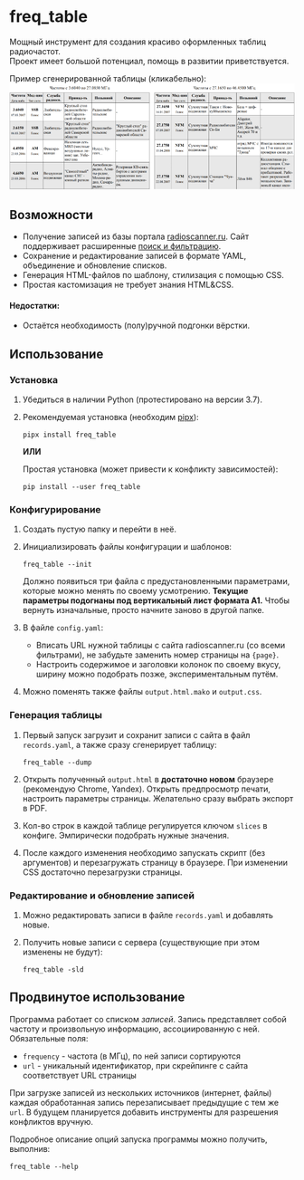 # freq_table

Мощный инструмент для создания красиво оформленных таблиц радиочастот.\
Проект имеет большой потенциал, помощь в развитии приветствуется.

Пример сгенерированной таблицы (кликабельно):
[![Sample](https://github.com/snowwm/freq-table/raw/master/samples/preview.png)](https://github.com/snowwm/freq-table/raw/master/samples/output.pdf)

## Возможности

* Получение записей из базы портала [radioscanner.ru](http://www.radioscanner.ru/base/).
  Сайт поддерживает расширенные [поиск и фильтрацию](http://www.radioscanner.ru/base/index.php?action=search1).
* Сохранение и редактирование записей в формате YAML, объединение и обновление списков.
* Генерация HTML-файлов по шаблону, стилизация с помощью CSS.
* Простая кастомизация не требует знания HTML&CSS.

#### Недостатки:
* Остаётся необходимость (полу)ручной подгонки вёрстки.

## Использование

### Установка

1. Убедиться в наличии Python (протестировано на версии 3.7).
2. Рекомендуемая установка (необходим [pipx](https://github.com/pipxproject/pipx)):

       pipx install freq_table
      
   **ИЛИ**

   Простая установка (может привести к конфликту зависимостей):

       pip install --user freq_table
      
### Конфигурирование

1. Создать пустую папку и перейти в неё.
2. Инициализировать файлы конфигурации и шаблонов:

       freq_table --init

   Должно появиться три файла с предустановленными параметрами, которые можно менять по своему усмотрению.
   **Текущие параметры подогнаны под вертикальный лист формата A1.**
   Чтобы вернуть изначальные, просто начните заново в другой папке.
3. В файле `config.yaml`:
   * Вписать URL нужной таблицы с сайта radioscanner.ru (со всеми фильтрами), не забудьте заменить номер страницы на `{page}`.
   * Настроить содержимое и заголовки колонок по своему вкусу, ширину можно подобрать позже, экспериментальным путём.
4. Можно поменять также файлы `output.html.mako` и `output.css`.

### Генерация таблицы

1. Первый запуск загрузит и сохранит записи с сайта в файл `records.yaml`, а также сразу сгенерирует таблицу:

       freq_table --dump

2. Открыть полученный `output.html` в **достаточно новом** браузере (рекомендую Chrome, Yandex).
   Открыть предпросмотр печати, настроить параметры страницы. Желательно сразу выбрать экспорт в PDF.
3. Кол-во строк в каждой таблице регулируется ключом `slices` в конфиге.
   Эмпирически подобрать нужные значения.
4. После каждого изменения необходимо запускать скрипт (без аргументов) и перезагружать страницу в браузере.
   При изменении CSS достаточно перезагрузки страницы.

### Редактирование и обновление записей    

1. Можно редактировать записи в файле `records.yaml` и добавлять новые.
3. Получить новые записи с сервера (существующие при этом изменены не будут):

       freq_table -sld

## Продвинутое использование

Программа работает со списком *записей*.
Запись представляет собой частоту и произвольную информацию, ассоциированную с ней.
Обязательные поля:
* `frequency` - частота (в МГц), по ней записи сортируются
* `url` - уникальный идентификатор, при скрейпинге с сайта соответствует URL страницы

При загрузке записей из нескольких источников (интернет, файлы) каждая обработанная запись перезаписывает предыдущие с тем же `url`.
В будущем планируется добавить инструменты для разрешения конфликтов вручную.

Подробное описание опций запуска программы можно получить, выполнив:

    freq_table --help
